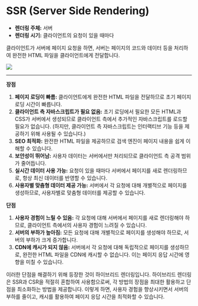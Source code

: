 # SSR (Server Side Rendering)

- **렌더링 주체:** 서버
- **렌더링 시기:** 클라이언트의 요청이 있을 때마다

클라이언트가 서버에 페이지 요청을 하면, 서버는 페이지의 코드와 데이터 등을 처리하여 완전한 HTML 파일을 클라이언트에게 전달합니다.

![](https://i.imgur.com/i9XcWEA.png)

---

**장점**

1. **페이지 로딩이 빠름:** 클라이언트에게 완전한 HTML 파일을 전달하므로 초기 페이지 로딩 시간이 빠릅니다.
2. **클라이언트 측 자바스크립트가 필요 없음:** 초기 로딩에서 필요한 모든 HTML과 CSS가 서버에서 생성되므로 클라이언트 측에서 추가적인 자바스크립트를 로드할 필요가 없습니다. (하지만, 클라이언트 측 자바스크립트는 인터랙티브 기능 등을 제공하기 위해 사용될 수 있습니다.)
3. **SEO 최적화:** 완전한 HTML 파일을 제공하므로 검색 엔진이 페이지 내용을 쉽게 이해할 수 있습니다.
4. **보안성이 뛰어남:** 사용자 데이터는 서버에서만 처리되므로 클라이언트 측 공격 범위가 줄어듭니다.
5. **실시간 데이터 사용 가능:** 요청이 있을 때마다 서버에서 페이지를 새로 렌더링하므로, 항상 최신 데이터를 반영할 수 있습니다.
6. **사용자별 맞춤형 데이터 제공 가능:** 서버에서 각 요청에 대해 개별적으로 페이지를 생성하므로, 사용자별로 맞춤형 데이터를 제공할 수 있습니다.

**단점**

1. **사용자 경험이 느릴 수 있음:** 각 요청에 대해 서버에서 페이지를 새로 렌더링해야 하므로, 클라이언트 측에서의 사용자 경험이 느려질 수 있습니다.
2. **서버의 부하가 높아짐:** 모든 요청에 대해 개별적으로 페이지를 생성해야 하므로, 서버의 부하가 크게 증가합니다.
3. **CDN에 캐시가 되지 않음:** 서버에서 각 요청에 대해 독립적으로 페이지를 생성하므로, 완전한 HTML 파일을 CDN에 캐시할 수 없습니다. 이는 페이지 응답 시간에 영향을 미칠 수 있습니다.

이러한 단점을 해결하기 위해 등장한 것이 하이브리드 렌더링입니다. 하이브리드 렌더링은 SSR과 CSR을 적절히 혼합하여 사용함으로써, 각 방법의 장점을 최대한 활용하고 단점을 최소화하는 방법을 제공합니다. 이렇게 하면, 사용자 경험을 향상시키면서 서버의 부하를 줄이고, 캐시를 활용하여 페이지 응답 시간을 최적화할 수 있습니다.